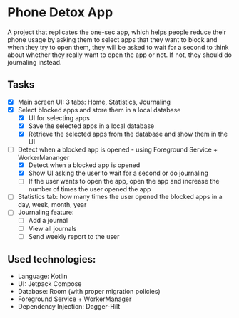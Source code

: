 # Phone Detox App 
 A project that replicates the one-sec app, which helps people reduce their phone usage by asking them to select apps that they want to block and when they try to open them, they will be asked to wait for a second to think about whether they really want to open the app or not. If not, they should do journaling instead.

## Tasks
- [x] Main screen UI: 3 tabs: Home, Statistics, Journaling
- [x] Select blocked apps and store them in a local database
  - [x] UI for selecting apps
  - [x] Save the selected apps in a local database
  - [x] Retrieve the selected apps from the database and show them in the UI
- [ ] Detect when a blocked app is opened - using Foreground Service + WorkerMananger
    - [x] Detect when a blocked app is opened
    - [x] Show UI asking the user to wait for a second or do journaling
    - [ ] If the user wants to open the app, open the app and increase the number of times the user opened the app
- [ ] Statistics tab: how many times the user opened the blocked apps in a day, week, month, year
- [ ] Journaling feature: 
    - [ ] Add a journal
    - [ ] View all journals
    - [ ] Send weekly report to the user

## Used technologies: 
- Language: Kotlin
- UI: Jetpack Compose
- Database: Room (with proper migration policies)
- Foreground Service + WorkerManager
- Dependency Injection: Dagger-Hilt
